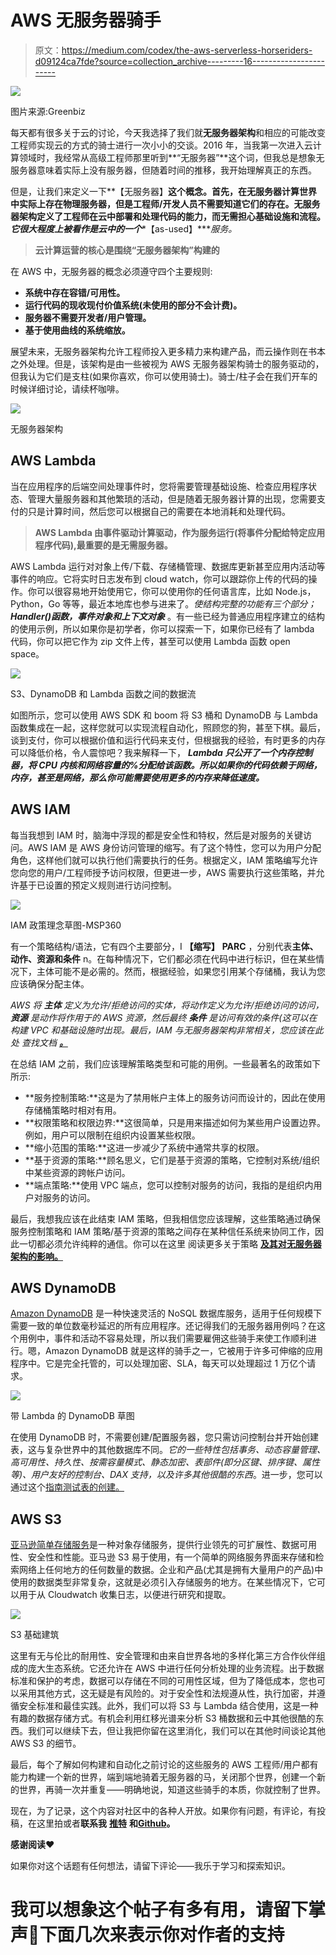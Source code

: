 # AWS 无服务器骑手

> 原文：<https://medium.com/codex/the-aws-serverless-horseriders-d09124ca7fde?source=collection_archive---------16----------------------->

![](img/129c158fc0b9ec4de3c185bbe4aa5c2a.png)

图片来源:Greenbiz

每天都有很多关于云的讨论，今天我选择了我们就**无服务器架构**和相应的可能改变工程师实现云的方式的骑士进行一次小小的交谈。2016 年，当我第一次进入云计算领域时，我经常从高级工程师那里听到**“无服务器”**这个词，但我总是想象无服务器意味着实际上没有服务器，但随着时间的推移，我开始理解真正的东西。

但是，让我们来定义一下**【无服务器】**这个概念。首先，在无服务器计算世界中实际上存在物理服务器，但是工程师/开发人员不需要知道它们的存在。无服务器架构定义了工程师在云中部署和处理代码的能力，而无需担心基础设施和流程。*它很大程度上被看作是云中的一个****【as-used】****服务。*

> **云计算运营的核心是围绕“无服务器架构”构建的**

在 AWS 中，无服务器的概念必须遵守四个主要规则:

*   **系统中存在容错/可用性。**
*   **运行代码的现收现付价值系统(未使用的部分不会计费)。**
*   **服务器不需要开发者/用户管理。**
*   **基于使用曲线的系统缩放。**

展望未来，无服务器架构允许工程师投入更多精力来构建产品，而云操作则在书本之外处理。但是，该架构是由一些被视为 AWS 无服务器架构骑士的服务驱动的，但我认为它们是支柱(如果你喜欢，你可以使用骑士)。骑士/柱子会在我们开车的时候详细讨论，请续杯咖啡。

![](img/41c7efe385844c5522aec76e484bedb6.png)

无服务器架构

## **AWS Lambda**

当在应用程序的后端空间处理事件时，您将需要管理基础设施、检查应用程序状态、管理大量服务器和其他繁琐的活动，但是随着无服务器计算的出现，您需要支付的只是计算时间，然后您可以根据自己的需要在本地消耗和处理代码。

> **AWS Lambda 由事件驱动计算驱动，作为服务运行(将事件分配给特定应用程序代码),最重要的是无需服务器。**

AWS Lambda 运行对对象上传/下载、存储桶管理、数据库更新甚至应用内活动等事件的响应。它将实时日志发布到 cloud watch，你可以跟踪你上传的代码的操作。你可以很容易地开始使用它，你可以使用你的任何语言库，比如 Node.js，Python，Go 等等，最近本地库也参与进来了。*使结构完整的功能有三个部分；* ***Handler()函数，事件对象和上下文对象*** 。有一些已经为普通应用程序建立的结构的使用示例，所以如果你是初学者，你可以探索一下，如果你已经有了 lambda 代码，你可以把它作为 zip 文件上传，甚至可以使用 Lambda 函数 open space。

![](img/6d49b79e5dd0f547616294bd3d63e868.png)

S3、DynamoDB 和 Lambda 函数之间的数据流

如图所示，您可以使用 AWS SDK 和 boom 将 S3 桶和 DynamoDB 与 Lambda 函数集成在一起，这样您就可以实现流程自动化，照顾您的狗，甚至下棋。最后，谈到支付，你可以根据价值和运行代码来支付，但根据我的经验，有时更多的内存可以降低价格，令人震惊吧？我来解释一下， ***Lambda 只公开了一个内存控制器，将 CPU 内核和网络容量的%分配给该函数。所以如果你的代码依赖于网络，内存，甚至是网络，那么你可能需要使用更多的内存来降低速度。***

## AWS IAM

每当我想到 IAM 时，脑海中浮现的都是安全性和特权，然后是对服务的关键访问。AWS IAM 是 AWS 身份访问管理的缩写。有了这个特性，您可以为用户分配角色，这样他们就可以执行他们需要执行的任务。根据定义，IAM 策略编写允许您向您的用户/工程师授予访问权限，但更进一步，AWS 需要执行这些策略，并允许基于已设置的预定义规则进行访问控制。

![](img/34cbfbe9742a060a8db9727994fc48b3.png)

IAM 政策理念草图-MSP360

有一个策略结构/语法，它有四个主要部分，I **【缩写】** **PARC** ，分别代表**主体、动作、资源和条件** n。在每种情况下，它们都必须在代码中进行标识，但在某些情况下，主体可能不是必需的。然而，根据经验，如果您引用某个存储桶，我认为您应该确保分配主体。

*AWS 将* ***主体*** *定义为允许/拒绝访问的实体，将动作定义为允许/拒绝访问的访问，* ***资源*** *是动作将作用于的 AWS 资源，然后最终* ***条件*** *是访问有效的条件(这可以在构建 VPC 和基础设施时出现。最后，IAM 与无服务器架构非常相关，您应该在此处* *查找文档* [***。***](https://docs.aws.amazon.com/IAM/latest/UserGuide/access_policies.html)

在总结 IAM 之前，我们应该理解策略类型和可能的用例。一些最著名的政策如下所示:

*   **服务控制策略:**这是为了禁用帐户主体上的服务访问而设计的，因此在使用存储桶策略时相对有用。
*   **权限策略和权限边界:**这很简单，只是用来描述如何为某些用户设置边界。例如，用户可以限制在组织内设置某些权限。
*   **缩小范围的策略:**这进一步减少了系统中通常共享的权限。
*   **基于资源的策略:**顾名思义，它们是基于资源的策略，它控制对系统/组织中某些资源的跨帐户访问。
*   **端点策略:**使用 VPC 端点，您可以控制对服务的访问，我指的是组织内用户对服务的访问。

最后，我想我应该在此结束 IAM 策略，但我相信您应该理解，这些策略通过确保服务控制策略和 IAM 策略/基于资源的策略之间存在某种信任系统来协同工作，因此一切都必须允许纯粹的通信。你可以在这里 阅读更多关于策略 [**及其对无服务器架构的影响。**](https://aws.amazon.com/iam/#:~:text=AWS%20Identity%20and%20Access%20Management%20(IAM)%20enables%20you%20to%20manage,offered%20at%20no%20additional%20charge.)

## AWS DynamoDB

[Amazon DynamoDB](https://aws.amazon.com/dynamodb/) 是一种快速灵活的 NoSQL 数据库服务，适用于任何规模下需要一致的单位数毫秒延迟的所有应用程序。还记得我们的无服务器用例吗？在这个用例中，事件和活动不容易处理，所以我们需要雇佣这些骑手来使工作顺利进行。嗯，Amazon DynamoDB 就是这样的骑手之一，它被用于许多可伸缩的应用程序中。它是完全托管的，可以处理加密、SLA，每天可以处理超过 1 万亿个请求。

![](img/c952171ccf1b643f177ac9bcba5a77a2.png)

带 Lambda 的 DynamoDB 草图

在使用 DynamoDB 时，不需要创建/配置服务器，您只需访问控制台并开始创建表，这与复杂世界中的其他数据库不同。*它的一些特性包括事务、动态容量管理、高可用性、持久性、按需容量模式、静态加密、表部件(即分区键、排序键、属性等)、用户友好的控制台、DAX 支持，以及许多其他很酷的东西*。进一步，您可以通过这个[指南测试表的创建。](https://docs.aws.amazon.com/amazondynamodb/latest/developerguide/SampleData.CreateTables.html)

## AWS S3

[亚马逊简单存储服务](https://aws.amazon.com/s3/)是一种对象存储服务，提供行业领先的可扩展性、数据可用性、安全性和性能。亚马逊 S3 易于使用，有一个简单的网络服务界面来存储和检索网络上任何地方的任何数量的数据。企业和产品(尤其是拥有大量用户的产品)中使用的数据类型非常复杂，这就是必须引入存储服务的地方。在某些情况下，它可以用于从 Cloudwatch 收集日志，以便进行研究和提取。

![](img/c92f87ec90f4be90f2cf25c82195e06c.png)

S3 基础建筑

这里有无与伦比的耐用性、安全管理和由来自世界各地的多样化第三方合作伙伴组成的庞大生态系统。它还允许在 AWS 中进行任何分析处理的业务流程。出于数据标准和保护的考虑，数据可以存储在不同的可用性区域，但为了降低成本，您也可以采用其他方式，这无疑是有风险的。对于安全性和法规遵从性，执行加密，并遵循安全标准和最佳实践。此外，我们可以将 S3 与 Lambda 结合使用，这是一种有趣的数据存储方式。有机会利用红移光谱来分析 S3 桶数据和云中其他很酷的东西。我们可以继续下去，但让我把你留在这里消化，我们可以在其他时间谈论其他 AWS S3 的细节。

最后，每个了解如何构建和自动化之前讨论的这些服务的 AWS 工程师/用户都有能力构建一个新的世界，端到端地骑着无服务器的马，关闭那个世界，创建一个新的世界，再骑一次并重复——明确地说，知道这些骑手的本质，你就控制了世界。

现在，为了记录，这个内容对社区中的各种人开放。如果你有问题，有评论，有投稿，在这里拍或者**联系我** [**推特**](https://twitter.com/SamuelArogbonlo) **和**[**Github**](https://github.com/samuelarogbonlo)**。**

**感谢阅读❤️**

如果你对这个话题有任何想法，请留下评论——我乐于学习和探索知识。

# 我可以想象这个帖子有多有用，请留下掌声👏下面几次来表示你对作者的支持
